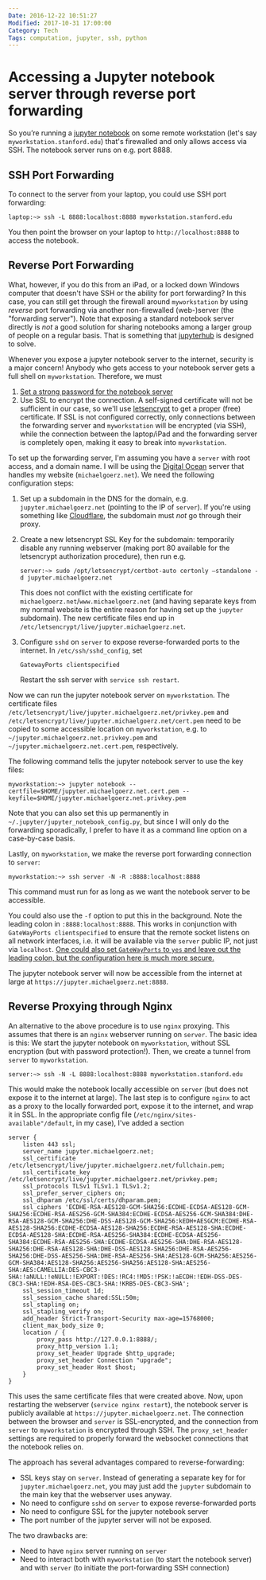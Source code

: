 ```yaml
---
Date: 2016-12-22 10:51:27
Modified: 2017-10-31 17:00:00
Category: Tech
Tags: computation, jupyter, ssh, python
---
```


# Accessing a Jupyter notebook server through reverse port forwarding

So you’re running a [jupyter notebook][1] on some remote workstation (let's
say `myworkstation.stanford.edu`) that's firewalled and only allows access via
SSH. The notebook server runs on e.g. port 8888.

## SSH Port Forwarding ##

To connect to the server from your laptop, you could use SSH port forwarding:

    laptop:~> ssh -L 8888:localhost:8888 myworkstation.stanford.edu

You then point the browser on your laptop to `http://localhost:8888` to access
the notebook.


## Reverse Port Forwarding ##

What, however, if you do this from an iPad, or a locked down Windows computer
that doesn't have SSH or the ability for port forwarding? In this case, you can
still get through the firewall around `myworkstation` by using *reverse* port
forwarding via another non-firewalled (web-)server (the "forwarding server").
Note that exposing a standard notebook server directly is *not* a good solution
for sharing notebooks among a larger group of people on a regular basis. That
is something that [jupyterhub][2] is designed to solve.

Whenever you expose a jupyter notebook server to the internet,
security is a major concern! Anybody who gets access to your notebook server
gets a full shell on `myworkstation`. Therefore, we must

1. [Set a strong password for the notebook server][3]
2. Use SSL to encrypt the connection. A self-signed certificate will not be
   sufficient in our case, so we'll use [letsencrypt][4] to get a proper (free)
   certificate.  If SSL is not configured correctly, only connections between
   the forwarding server and `myworkstation` will be encrypted (via SSH), while the
   connection between the laptop/iPad and the forwarding server is completely open,
   making it easy to break into `myworkstation`.

To set up the forwarding server, I'm assuming you have a `server` with root
access, and a domain name. I will be using the [Digital Ocean][5] server that
handles my website (`michaelgoerz.net`). We need the following configuration
steps:

1.  Set up a subdomain in the DNS for the domain, e.g.
    `jupyter.michaelgoerz.net` (pointing to the IP of `server`). If you're
    using something like [Cloudflare][6], the subdomain must *not* go through
    their proxy.

2.  Create a new letsencrypt SSL Key for the subdomain: temporarily disable any
    running webserver (making port 80 available for the letsencrypt
    authorization procedure), then run e.g.

        server:~> sudo /opt/letsencrypt/certbot-auto certonly –standalone -d jupyter.michaelgoerz.net

    This does not conflict with the existing certificate for
    `michaelgoerz.net`/`www.michaelgoerz.net` (and having separate keys from my
    normal website is the entire reason for having set up the `jupyter` subdomain).
    The new certificate files end up in
    `/etc/letsencrypt/live/jupyter.michaelgoerz.net`.

3.  Configure `sshd` on `server` to expose reverse-forwarded ports to the internet.
    In `/etc/ssh/sshd_config`, set

        GatewayPorts clientspecified

    Restart the ssh server with `service ssh restart`.

Now we can run the jupyter notebook server on `myworkstation`. The certificate
files `/etc/letsencrypt/live/jupyter.michaelgoerz.net/privkey.pem` and
`/etc/letsencrypt/live/jupyter.michaelgoerz.net/cert.pem` need to be copied to
some accessible location on `myworkstation`, e.g. to
`~/jupyter.michaelgoerz.net.privkey.pem` and
`~/jupyter.michaelgoerz.net.cert.pem`,
respectively.

The following command tells the jupyter notebook server to use the key files:

    myworkstation:~> jupyter notebook --certfile=$HOME/jupyter.michaelgoerz.net.cert.pem --keyfile=$HOME/jupyter.michaelgoerz.net.privkey.pem

Note that you can also set this up permanently in
`~/.jupyter/jupyter_notebook_config.py`, but since I will only do the
forwarding sporadically, I prefer to have it as a command line option on a
case-by-case basis.

Lastly, on `myworkstation`, we make the reverse port forwarding connection to
`server`:

    myworkstation:~> ssh server -N -R :8888:localhost:8888

This command must run for as long as we want the notebook server to be
accessible.

You could also use the `-f` option to put this in the background. Note the
leading colon in `:8888:localhost:8888`. This works in conjunction with
`GateWayPorts clientspecified` to ensure that the remote socket listens on all
network interfaces, i.e. it will be available via the `server` public IP, not
just via `localhost`. [One could also set `GateWayPorts` to `yes` and leave out
the leading colon, but the configuration here is much more secure.][7]

The jupyter notebook server will now be accessible from the internet at large at
`https://jupyter.michaelgoerz.net:8888`.

## Reverse Proxying through Nginx ##

An alternative to the above procedure is to use `nginx` proxying. This assumes
that there is an `nginx` webserver running on `server`. The basic idea is this:
We start the jupyter notebook on `myworkstation`, without SSL encryption (but
with password protection!). Then, we create a tunnel from `server` to
`myworkstation`.

    server:~> ssh -N -L 8888:localhost:8888 myworkstation.stanford.edu

This would make the notebook locally accessible on `server` (but does not
expose it to the internet at large). The last step is to configure `nginx` to
act as a proxy to the locally forwarded port, expose it to the internet, and
wrap it in SSL. In the appropriate config file
(`/etc/nginx/sites-available"/default`, in my case), I've added a section

    server {
        listen 443 ssl;
        server_name jupyter.michaelgoerz.net;
        ssl_certificate /etc/letsencrypt/live/jupyter.michaelgoerz.net/fullchain.pem;
        ssl_certificate_key /etc/letsencrypt/live/jupyter.michaelgoerz.net/privkey.pem;
        ssl_protocols TLSv1 TLSv1.1 TLSv1.2;
        ssl_prefer_server_ciphers on;
        ssl_dhparam /etc/ssl/certs/dhparam.pem;
        ssl_ciphers 'ECDHE-RSA-AES128-GCM-SHA256:ECDHE-ECDSA-AES128-GCM-SHA256:ECDHE-RSA-AES256-GCM-SHA384:ECDHE-ECDSA-AES256-GCM-SHA384:DHE-RSA-AES128-GCM-SHA256:DHE-DSS-AES128-GCM-SHA256:kEDH+AESGCM:ECDHE-RSA-AES128-SHA256:ECDHE-ECDSA-AES128-SHA256:ECDHE-RSA-AES128-SHA:ECDHE-ECDSA-AES128-SHA:ECDHE-RSA-AES256-SHA384:ECDHE-ECDSA-AES256-SHA384:ECDHE-RSA-AES256-SHA:ECDHE-ECDSA-AES256-SHA:DHE-RSA-AES128-SHA256:DHE-RSA-AES128-SHA:DHE-DSS-AES128-SHA256:DHE-RSA-AES256-SHA256:DHE-DSS-AES256-SHA:DHE-RSA-AES256-SHA:AES128-GCM-SHA256:AES256-GCM-SHA384:AES128-SHA256:AES256-SHA256:AES128-SHA:AES256-SHA:AES:CAMELLIA:DES-CBC3-SHA:!aNULL:!eNULL:!EXPORT:!DES:!RC4:!MD5:!PSK:!aECDH:!EDH-DSS-DES-CBC3-SHA:!EDH-RSA-DES-CBC3-SHA:!KRB5-DES-CBC3-SHA';
        ssl_session_timeout 1d;
        ssl_session_cache shared:SSL:50m;
        ssl_stapling on;
        ssl_stapling_verify on;
        add_header Strict-Transport-Security max-age=15768000;
        client_max_body_size 0;
        location / {
            proxy_pass http://127.0.0.1:8888/;
            proxy_http_version 1.1;
            proxy_set_header Upgrade $http_upgrade;
            proxy_set_header Connection "upgrade";
            proxy_set_header Host $host;
        }
    }

This uses the same certificate files that were created above. Now, upon
restarting the webserver (`service nginx restart`), the notebook server is
publicly available at `https://jupyter.michaelgoerz.net`. The connection between
the browser and `server` is SSL-encrypted, and the connection from `server` to
`myworkstation` is encrypted through SSH. The `proxy_set_header` settings are
required to properly forward the websocket connections that the notebook relies
on.

The approach has several advantages compared to reverse-forwarding:

*   SSL keys stay on `server`. Instead of generating a separate key for for
    `jupyter.michaelgoerz.net`, you may just add the `jupyter` subdomain to the
     main key that the webserver uses anyway.
*   No need to configure `sshd` on `server` to expose reverse-forwarded ports
*   No need to configure SSL for the jupyter notebook server
*   The port number of the jupyter server will not be exposed.

The two drawbacks are:

*   Need to have `nginx` server running on `server`
*   Need to interact both with `myworkstation` (to start the notebook server)
    and with `server` (to initiate the port-forwarding SSH connection)

[1]: http://jupyter.org
[2]: https://jupyterhub.readthedocs.io/en/latest/
[3]: http://jupyter-notebook.readthedocs.io/en/latest/public_server.html#notebook-server-security
[4]: https://letsencrypt.org
[5]: http://digitalocean.com
[6]: http://cloudflare.com
[7]: http://askubuntu.com/questions/50064/reverse-port-tunnelling
